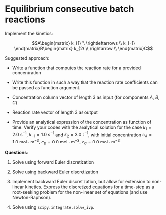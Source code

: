 # Equilibrium consecutive batch reactions

Implement the kinetics:

$$A\begin{matrix}
k_{1} \\
 \rightleftarrows \\
k_{-1}
\end{matrix}B\begin{matrix}
k_{2} \\
 \rightarrow \\
\end{matrix}C$$

Suggested approach:

-   Write a function that computes the reaction rate for a provided
    concentration

-   Write this function in such a way that the reaction rate
    coefficients can be passed as function argument.

-   Concentration column vector of length 3 as input (for components $A$,
    $B$, $C$)

-   Reaction rate vector of length 3 as output

-   Provide an analytical expression of the concentration as function of
    time. Verify your codes with the analytical solution for the case
    $k_{1} = 2.0~\mathrm{s^{-1}}$, $k_{-1} = 1.0~\mathrm{s^{-1}}$ and
    $k_{2} = 3.0~\mathrm{s^{-1}}$, with initial concentration
    $c_A = 1.0~\mathrm{mol\cdot m^{-3}}$, $c_B = 0.0~\mathrm{mol\cdot m^{-3}}$,
    $c_C = 0.0~\mathrm{mol\cdot m^{-3}}$.

**Questions**:

1.  Solve using forward Euler discretization

2.  Solve using backward Euler discretization

3.  Implement backward Euler discretization, but allow for extension to
    non-linear kinetics. Express the discretized equations for a
    time-step as a root-seeking problem for the non-linear set of
    equations (and use Newton-Raphson).

4.  Solve using `scipy.integrate.solve_ivp`.
